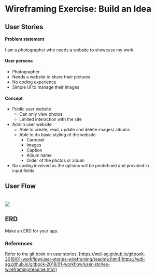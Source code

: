 # Wireframing Exercise: Build an Idea

## User Stories
#### Problem statement 

I am a photographer who needs a website to showcase my work.

#### User persona

- Photographer
- Needs a website to share their pictures
- No coding experience
- Simple UI to manage their images

#### Concept

- Public user website
  - Can only view photos 
  - Limited interaction with the site
- Admin user website
  - Able to create, read, update and delete images/ albums
  - Able to do basic styling of the website
    - Carousel
    - Images
    - Caption
    - Album name
    - Order of the photos or album
- No coding involved as the options will be predefined and provided in input fields   
   

## User Flow
# ![](https://github.com/Hilman-Azfar/SEI-Project-2/blob/master/Screen%20Shot%202020-09-14%20at%2010.30.32%20AM.png) 

## ERD
Make an ERD for your app.

### References
Refer to the git book on user stories: [https://wdi-sg.github.io/gitbook-2018/01-workflow/user-stories-wireframing/readme.html](https://wdi-sg.github.io/gitbook-2018/01-workflow/user-stories-wireframing/readme.html)
